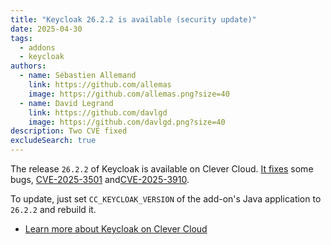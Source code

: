 ```yaml
---
title: "Keycloak 26.2.2 is available (security update)"
date: 2025-04-30
tags:
  - addons
  - keycloak
authors:
  - name: Sébastien Allemand
    link: https://github.com/allemas
    image: https://github.com/allemas.png?size=40
  - name: David Legrand
    link: https://github.com/davlgd
    image: https://github.com/davlgd.png?size=40
description: Two CVE fixed
excludeSearch: true
---
```


The release `26.2.2` of Keycloak is available on Clever Cloud. [It fixes](https://github.com/keycloak/keycloak/releases/26.2.2) some bugs, [CVE-2025-3501](https://nvd.nist.gov/vuln/detail/CVE-2025-3501) and[CVE-2025-3910](https://nvd.nist.gov/vuln/detail/CVE-2025-3910).

To update, just set `CC_KEYCLOAK_VERSION` of the add-on's Java application to `26.2.2` and rebuild it.

- [Learn more about Keycloak on Clever Cloud](/developers/doc/addons/keycloak)
